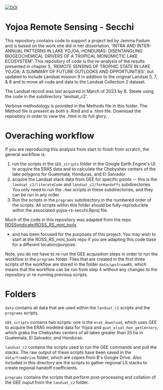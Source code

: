 [![DOI](https://zenodo.org/badge/DOI/10.5281/zenodo.8139922.svg)](https://doi.org/10.5281/zenodo.8139922)

# Yojoa Remote Sensing - Secchi

This repository contains code to support a project led by Jemma Fadum and is 
based on the work she did in her dissertation, 'INTRA AND INTER-ANNUAL PATTERNS 
IN LAKE YOJOA, HONDURAS: DISENTANGLING BIOGEOCHEMICAL DRIVERS OF A TROPICAL 
MONOMICTIC LAKE ECOSYSTEM'. This repository of code is the re-analysis of the 
results presented in chapter 5, 'REMOTE SENSING OF TROPHIC STATE IN LAKE YOJOA; 
A SUMMARY OF FUTURE OUTLOOKS AND OPPORTUNITIES', but updated to include Landsat 
mission 9 in addition to the original Landsat 5, 7, & 8 and to move all code and 
data to the Landsat Collection 2 dataset.

The Landsat record was last acquired in March of 2023 by B. Steele using the 
code in the subdirectory 'landsat_c2'.

Verbose methodology is provided in the Methods file in this folder. The Method 
file is present as both a .Rmd and a .html file. Download the repository in order 
to view the .html in its full glory.

# Overaching workflow

If you are reproducing this analysis from start to finish from scratch, the 
general workflow is:

1)  run the scripts in the `GEE_scripts` folder in the Google Earth Engine's 
UI to acquire the ERA5 data and to calculate the Chebyshev centers of the lake 
polygons for Guatemala, Honduras, and El Salvador
2)  acquire the Landsat stack data from GEE for specific points -- this is the 
`landsat_c2/literateCode` and `landsat_c2/forHandoffs` subdirectories. You only 
need to run the `.Rmd` scripts in these subdirectories, and they can be run in 
any order.
3)  Run the scripts in the `programs` subdirectory in the numbered order of the 
scripts. All scripts within this folder should be fully-reproducible within the 
associated yojoa-rs-secchi.Rproj file.

Much of the code in this repository was adapted from the repo [ROSSyndicate/ROSS_RS_mini_tools](https://github.com/rossyndicate/ROSS_RS_mini_tools) 
- and has been focused for the purposes of this project. You may wish to start 
at the ROSS_RS_mini_tools repo if you are adapting this code base for a 
different location/purpose.

Note, you do not have to re-run the GEE acquisition steps in order to run the 
workflow in the `programs` folder. Files that are created in the first three 
scripts of the workflow are stored in the folder `data/upstreamRS`, which means 
that the workflow can be run from step 4 without any changes to the repository 
or re-running previous scripts.

# Folders

`data` contains all data that are used within the `landsat_c2` scripts and the 
`programs` scripts.

`GEE_scripts` contains two scripts: one is the `era5_download`, which uses GEE 
to acquire the ERA5 modeled data for Yojoa and `guat_elsal_hon_getCenters`, which 
grabs the Chebyshev centers of all lakes greater than 25 ha in Guatemala, El 
Salvador, and Honduras.

`landsat_c2` contains the scripts used to run the GEE commands and pull the 
stacks. The raw output of these scripts have been saved in the `data/fromDrive` 
folder, which are copies from B's Google Drive. Also included in this directory 
are the scripts to gather regional LS stacks to create regional handoff coefficients.

`programs` contains the scripts that perform post-processing and collation of 
the GEE ouput from the `landsat_c2` folder.

